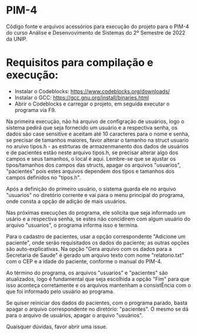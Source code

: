 # PIM-4

Código fonte e arquivos acessórios para execução do projeto para o PIM-4 do curso Análise e Desenvovimento de Sistemas do 2º Semestre de 2022 da UNIP.

# Requisitos para compilação e execução:
- Instalar o Codeblocks: https://www.codeblocks.org/downloads/
- Instalar o GCC: https://gcc.gnu.org/install/binaries.html
- Abrir o Codeblocks e carregar o projeto, em seguida executar o programa via F9.

Na primeira execução, não há arquivo de configração de usuários, logo o sistema pedirá que seja fornecido um usuário e a respectiva senha, os dados são case sensitive e aceitam até 10 caracteres para o nome e senha, se precisar de tamanhos maiores, favor alterar o tamanho na struct usuario no aruivo tipos.h - as estrturas de armazenmanento dos dados de usuários e de pacientes estão neste arquivo tipos.h, se precisar alterar algo dos campos e seus tamanhos, o local é aqui. Lembre-se que se ajustar os tipos/tamanhos dos campos das structs, apagar os arquivos "usuarios", "pacientes" pois estes arquivos dependem dos tipos e tamanhos dos campos definidos no "tipos.h".

Após a definição do primeiro usuário, o sistema guarda ele no arquivo "usuarios" no diretório corrente e vai para o menu principal do programa, onde consta a opção de adição de mais usuários.

Nas próximas execuções do programa, ele solicita que seja informado um usário e a respectiva senha, se estes não concidirem com algum usuário do arquivo "usuarios", o programa informa isso e termina. 

Para o cadastro de pacientes, usar a opção correspondente "Adicione um paciente", onde serão requisitados os dados do paciente; as outras opções são auto-explicativas. Na opção "Gera arquivo com os dados para a Secretaria de Saude" é gerado um arquivo texto com nome "relatorio.txt" com o CEP e a idade do paciente, conforme o manual do PIM-4.

Ao término do programa, os arquivos "usuarios" e "pacientes" são atualizados, logo é fundamental que seja escolhida a opção "Fim" para que isso aconteça corretamente e os arquivos mantenham a consistÊncia com o que foi informado pelo usuário ao programa.

Se quiser reiniciar dos dados do pacientes, com o programa parado, basta apagar o arquivo correspondente no diretório: "pacientes". O mesmo se dá para o arquivo de usuários, apagar o arquivo "usuários".

Quaisquer dúvidas, favor abrir uma issue.
